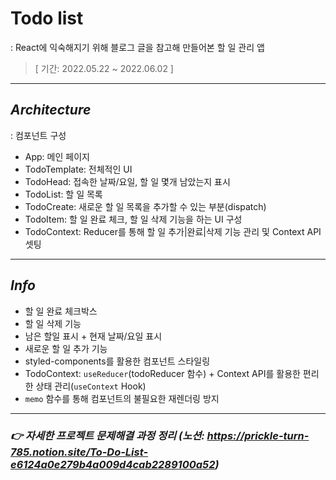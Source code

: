 # Todo list
: React에 익숙해지기 위해 블로그 글을 참고해 만들어본 할 일 관리 앱

> [ 기간: 2022.05.22 ~ 2022.06.02 ]
> 
***

## ***Architecture***
: 컴포넌트 구성
* App: 메인 페이지
* TodoTemplate: 전체적인 UI
* TodoHead: 접속한 날짜/요일, 할 일 몇개 남았는지 표시
* TodoList: 할 일 목록
* TodoCreate: 새로운 할 일 목록을 추가할 수 있는 부분(dispatch)
* TodoItem: 할 일 완료 체크, 할 일 삭제 기능을 하는 UI 구성
* TodoContext: Reducer를 통해 할 일 추가|완료|삭제 기능 관리 및 Context API 셋팅

***

## ***Info***
* 할 일 완료 체크박스
* 할 일 삭제 기능
* 남은 할일 표시 + 현재 날짜/요일 표시
* 새로운 할 일 추가 기능
* styled-components를 활용한 컴포넌트 스타일링
* TodoContext: `useReducer`(todoReducer 함수) + Context API를 활용한 편리한 상태 관리(`useContext` Hook) 
* `memo` 함수를 통해 컴포넌트의 불필요한 재렌더링 방지

***
### _👉 자세한 프로젝트 문제해결 과정 정리 (노션: https://prickle-turn-785.notion.site/To-Do-List-e6124a0e279b4a009d4cab2289100a52)_ 
